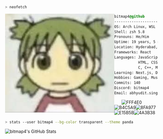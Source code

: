 ```zsh
> neofetch
```

<img align="left" src="https://raw.githubusercontent.com/BitMap4/BitMap4/refs/heads/master/yotsuba.jpg" alt="yotsuba.jpg" width="360" /> 

```css
bitmap4@github
-------------------------
OS: Arch Linux, WSL Ubuntu on Windows 11, iOS
Shell: zsh 5.8
Pronouns: He/Him
Uptime: 19 years, 5 months, 19 days
Location: Hyderabad, IN
Frameworks: React
Languages: JavaScript, TypeScript,
           HTML, CSS, SQL, Python,
           C, C++, MarkDown, LaTeX,
Learning: Next.js, Dart
Hobbies: Gaming, Music
Commits: 140
Discord: bitmap4
Email: abhyudit.singh@research.iiit.ac.in
```

  &nbsp; &nbsp; &nbsp;
  ![FFF4E0](https://dummyimage.com/20x25/FFF4E0/FFF4E0)![B4C5A9](https://dummyimage.com/20x25/B4C5A9/B4C5A9)![8FA977](https://dummyimage.com/20x25/8FA977/8FA977)![E15B5B](https://dummyimage.com/20x25/E15B5B/E15B5B)![4A3B38](https://dummyimage.com/20x25/4A3B38/4A3B38)


```zsh
> stats --user bitmap4 --bg-color transparent --theme panda
```

![bitmap4's GitHub Stats](https://github-readme-stats.vercel.app/api?username=bitmap4&show_icons=true&theme=panda&bg_color=00000000)
<!-- <img align="left" src="https://github-readme-stats.vercel.app/api?username=bitmap4&show_icons=true&theme=tokyonight&theme=transparent" alt="bitmap4's GitHub Stats" width="400" /> -->

<!-- <img align="left" src="https://github-readme-stats.vercel.app/api/top-langs/?username=bitmap4&layout=compact&theme=tokyonight&bg_color=000000" alt="bitmap4's Top Languages" width="400" /> -->
